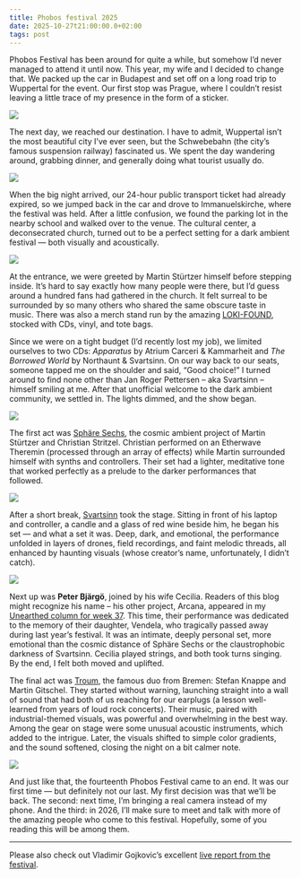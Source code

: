 ```yaml
---
title: Phobos festival 2025
date: 2025-10-27t21:00:00.0+02:00
tags: post
---
```


Phobos Festival has been around for quite a while, but somehow I’d never managed to attend it until now. This year, my wife and I decided to change that. We packed up the car in Budapest and set off on a long road trip to Wuppertal for the event. Our first stop was Prague, where I couldn’t resist leaving a little trace of my presence in the form of a sticker.

![](/img/phobos2025/IMG_1660.jpeg)

The next day, we reached our destination. I have to admit, Wuppertal isn’t the most beautiful city I’ve ever seen, but the Schwebebahn (the city’s famous suspension railway) fascinated us. We spent the day wandering around, grabbing dinner, and generally doing what tourist usually do.

![](/img/phobos2025/IMG_1673.jpeg)

When the big night arrived, our 24-hour public transport ticket had already expired, so we jumped back in the car and drove to Immanuelskirche, where the festival was held. After a little confusion, we found the parking lot in the nearby school and walked over to the venue. The cultural center, a deconsecrated church, turned out to be a perfect setting for a dark ambient festival — both visually and acoustically.

![](/img/phobos2025/IMG_1675.jpeg)

At the entrance, we were greeted by Martin Stürtzer himself before stepping inside. It’s hard to say exactly how many people were there, but I’d guess around a hundred fans had gathered in the church. It felt surreal to be surrounded by so many others who shared the same obscure taste in music. There was also a merch stand run by the amazing [LOKI-FOUND](http://wp.loki-found.de/), stocked with CDs, vinyl, and tote bags.

Since we were on a tight budget (I’d recently lost my job), we limited ourselves to two CDs: *Apparatus* by Atrium Carceri & Kammarheit and *The Borrowed World* by Northaunt & Svartsinn. On our way back to our seats, someone tapped me on the shoulder and said, “Good choice!” I turned around to find none other than Jan Roger Pettersen – aka Svartsinn – himself smiling at me. After that unofficial welcome to the dark ambient community, we settled in. The lights dimmed, and the show began.


![](/img/phobos2025/IMG_1676.jpeg)

The first act was [Sphäre Sechs](https://phelios.bandcamp.com/album/extradimension), the cosmic ambient project of Martin Stürtzer and Christian Stritzel. Christian performed on an Etherwave Theremin (processed through an array of effects) while Martin surrounded himself with synths and controllers. Their set had a lighter, meditative tone that worked perfectly as a prelude to the darker performances that followed.

![](/img/phobos2025/IMG_1680.jpeg)

After a short break, [Svartsinn](http://svartsinn.bandcamp.com) took the stage. Sitting in front of his laptop and controller, a candle and a glass of red wine beside him, he began his set — and what a set it was. Deep, dark, and emotional, the performance unfolded in layers of drones, field recordings, and faint melodic threads, all enhanced by haunting visuals (whose creator’s name, unfortunately, I didn’t catch).

![](/img/phobos2025/IMG_1695.jpeg)

Next up was **Peter Bjärgö**, joined by his wife Cecilia. Readers of this blog might recognize his name – his other project, Arcana, appeared in my [Unearthed column for week 37](/posts/37-heti-ajanlo/). This time, their performance was dedicated to the memory of their daughter, Vendela, who tragically passed away during last year’s festival. It was an intimate, deeply personal set, more emotional than the cosmic distance of Sphäre Sechs or the claustrophobic darkness of Svartsinn. Cecilia played strings, and both took turns singing. By the end, I felt both moved and uplifted.

The final act was [Troum](http://troum.bandcamp.com), the famous duo from Bremen: Stefan Knappe and Martin Gitschel. They started without warning, launching straight into a wall of sound that had both of us reaching for our earplugs (a lesson well-learned from years of loud rock concerts). Their music, paired with industrial-themed visuals, was powerful and overwhelming in the best way. Among the gear on stage were some unusual acoustic instruments, which added to the intrigue. Later, the visuals shifted to simple color gradients, and the sound softened, closing the night on a bit calmer note.

![](/img/phobos2025/IMG_1705.jpeg)

And just like that, the fourteenth Phobos Festival came to an end. It was our first time — but definitely not our last. My first decision was that we’ll be back. The second: next time, I’m bringing a real camera instead of my phone. And the third: in 2026, I’ll make sure to meet and talk with more of the amazing people who come to this festival. Hopefully, some of you reading this will be among them.

---

Please also check out Vladimir Gojkovic’s excellent [live report from the festival](https://www.fortheinnermost.com/post/live-report-phobos-2025).